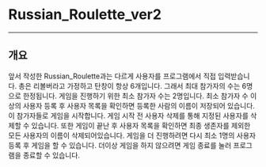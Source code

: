 # Russian_Roulette_ver2
-----------------------
## 개요
앞서 작성한 Russian_Roulette과는 다르게 사용자를 프로그램에서 직접 입력받습니다. 
총은 리볼버라고 가정하고 탄창이 항상 6개입니다. 
그래서 최대 참가자의 수는 6명으로 한정됩니다. 
게임을 진행하기 위한 최소 참가자 수는 2명입니다. 
최소 참가자 수 이상의 사용자 등록 후 사용자 목록을 확인하면 등록한 사람의 이름이 저장되어 있습니다. 
이 참가자들로 게임을 시작합니다. 
게임 시작 전 사용자 삭제를 통해 지정된 사용자를 삭제할 수 있습니다. 
또한 게임이 끝난 후 사용자 목록을 확인하면 최종 생존자를 제외한 모든 사용자의 이름이 삭제되어있습니다. 
게임을 더 진행하려면 다시 최소 1명의 사용자 등록 후 게임을 할 수 있습니다. 
더이상 게임을 하지 않으려면 게임 종료를 눌러 프로그램을 종료할 수 있습니다.